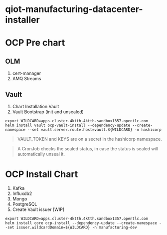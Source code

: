 # qiot-manufacturing-datacenter-installer

# OCP Pre chart

## OLM

1. cert-manager
2. AMQ Streams

## Vault

1. Chart Installation Vault
3. Vault Bootstrap (init and unsealed)

```
export WILDCARD=apps.cluster-4ktth.4ktth.sandbox1357.opentlc.com
helm install vault ocp-vault-install --dependency-update --create-namespace --set vault.server.route.host=vault.${WILDCARD} -n hashicorp
```
>
> VAULT_TOKEN and KEYS are on a secret in the hashicorp namespace.
>

>
> A CronJob checks the sealed status, in case the status is sealed will automatically unseal it.
>

# OCP Install Chart

1. Kafka
2. Influxdb2
3. Mongo
4. PostgreSQL
5. Create Vault issuer [WIP]

```
export WILDCARD=apps.cluster-4ktth.4ktth.sandbox1357.opentlc.com
helm install core ocp-install --dependency-update --create-namespace --set issuer.wildcardDomain=${WILDCARD} -n manufacturing-dev
```